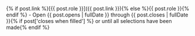 {% if post.link %}[{{ post.role
}}]({{ post.link }}){% else %}{{ post.role }}{% endif %} - Open
{{ post.opens | fullDate }} through
{{ post.closes | fullDate }}{% if post['closes when filled'] %} or until all
selections have been made{% endif %}
